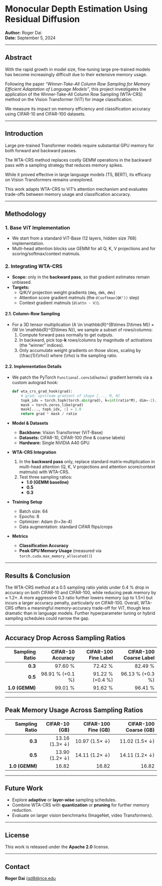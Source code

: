 # Monocular Depth Estimation Using Residual Diffusion

**Author:** Roger Dai  
**Date:** September 5, 2024

---

## Abstract

With the rapid growth in model size, fine-tuning large pre-trained models has become increasingly difficult due to their extensive memory usage.

Following the paper *“Winner-Take-All Column Row Sampling for Memory Efficient Adaptation of Language Models”*, this project investigates the application of the Winner-Take-All Column Row Sampling (WTA-CRS) method on the Vision Transformer (ViT) for image classification.

We measure its impact on memory efficiency and classification accuracy using CIFAR-10 and CIFAR-100 datasets.

---

## Introduction

Large pre-trained Transformer models require substantial GPU memory for both forward and backward passes.

The WTA-CRS method replaces costly GEMM operations in the backward pass with a sampling strategy that reduces memory spikes.

While it proved effective in large language models (T5, BERT), its efficacy on Vision Transformers remains unexplored.

This work adapts WTA-CRS to ViT’s attention mechanism and evaluates trade-offs between memory usage and classification accuracy.

---

## Methodology

### 1. Base ViT Implementation  

- We start from a standard ViT-Base (12 layers, hidden size 768) implementation.  
- Multi-head attention blocks use GEMM for all Q, K, V projections and for scoring/softmax/context matmuls.

### 2. Integrating WTA-CRS  

- **Scope:** only in the **backward pass**, so that gradient estimates remain unbiased.  
- **Targets:**  
  - Q/K/V projection weight gradients (`dWq`, `dWk`, `dWv`)  
  - Attention score gradient matmuls (the `d(softmax(QKᵀ))` step)  
  - Context gradient matmuls (`d(attn · V)`).

#### 2.1. Column-Row Sampling  

- For a 3D tensor multiplication \(A \in \mathbb{R}^{B\times D\times M}\) × \(W \in \mathbb{R}^{D\times N}\), we sample a subset of rows/columns:  
  1. Compute forward pass normally to get outputs.  
  2. In backward, pick top-**k** rows/columns by magnitude of activations (the “winner” indices).  
  3. Only accumulate weight gradients on those slices, scaling by \(\frac{1}{\rho}\) where \(\rho\) is the sampling ratio.

#### 2.2. Implementation Details  

- We patch the PyTorch `Functional.conv1d`/`matmul` gradient kernels via a custom autograd hook:  
  ```python
  def wta_crs_grad_hook(grad):
      # grad: upstream gradient of shape [..., M, N]
      topk_idx = torch.topk(torch.abs(grad), k=int(ratio*M), dim=-2).indices
      mask = torch.zeros_like(grad)
      mask[..., topk_idx, :] = 1.0
      return grad * mask / ratio

- **Model & Datasets**  
  - **Backbone:** Vision Transformer (ViT-Base)  
  - **Datasets:** CIFAR-10, CIFAR-100 (fine & coarse labels)  
  - **Hardware:** Single NVIDIA A40 GPU  

- **WTA-CRS Integration**  
  1. In the **backward pass** only, replace standard matrix‐multiplication in multi-head attention (Q, K, V projections and attention score/context matmuls) with WTA-CRS.  
  2. Test three sampling ratios:  
     - **1.0 (GEMM baseline)**  
     - **0.5**  
     - **0.3**  

- **Training Setup**  
  - Batch size: 64  
  - Epochs: 8  
  - Optimizer: Adam (lr=3e-4)  
  - Data augmentation: standard CIFAR flips/crops  

- **Metrics**  
  - **Classification Accuracy**  
  - **Peak GPU Memory Usage** (measured via `torch.cuda.max_memory_allocated()`)

---

## Results & Conclusion

The WTA-CRS method at a 0.5 sampling ratio yields under 0.4 % drop in accuracy on both CIFAR-10 and CIFAR-100, while reducing peak memory by ≈ 1.2×. 
A more aggressive 0.3 ratio further lowers memory (up to 1.5×) but incurs a larger accuracy penalty, particularly on CIFAR-100. Overall, WTA-CRS offers
a meaningful memory-accuracy trade-off for ViT, though less dramatic than in language models. Further hyperparameter tuning or hybrid sampling 
schedules could narrow the gap.

---

## Accuracy Drop Across Sampling Ratios

| Sampling Ratio | CIFAR-10 Accuracy | CIFAR-100 Fine Label | CIFAR-100 Coarse Label |
|---------------:|------------------:|---------------------:|-----------------------:|
| **0.3**        | 97.60 %           | 72.42 %              | 82.49 %                |
| **0.5**        | 98.91 % (+0.1 %)  | 91.22 % (+0.4 %)     | 96.13 % (+0.3 %)       |
| **1.0 (GEMM)** | 99.01 %           | 91.62 %              | 96.41 %                |

---

## Peak Memory Usage Across Sampling Ratios

| Sampling Ratio | CIFAR-10 (GB)     | CIFAR-100 Fine (GB)  | CIFAR-100 Coarse (GB)  |
|---------------:|------------------:|---------------------:|-----------------------:|
| **0.3**        | 13.16 (1.3× ↓)    | 10.97 (1.5× ↓)       | 11.02 (1.5× ↓)         |
| **0.5**        | 13.90 (1.2× ↓)    | 14.11 (1.2× ↓)       | 14.11 (1.2× ↓)         |
| **1.0 (GEMM)** | 16.82              | 16.82                | 16.82                  |

---

## Future Work

- Explore **adaptive** or **layer-wise** sampling schedules.  
- Combine WTA-CRS with **quantization** or **pruning** for further memory reduction.  
- Evaluate on larger vision benchmarks (ImageNet, video Transformers).  

---

## License

This work is released under the **Apache 2.0** license.

---

## Contact

**Roger Dai** ([qd8@rice.edu](mailto:qd8@rice.edu)  
